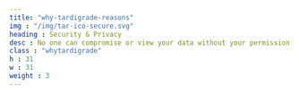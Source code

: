 ```yaml
---
title: "why-tardigrade-reasons"
img : "/img/tar-ico-secure.svg"
heading : Security & Privacy
desc : No one can compromise or view your data without your permission. Client-side AES-256-GCM encryption is standard on every file. 
class : "whytardigrade"
h : 31
w : 31
weight : 3
---
```

